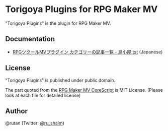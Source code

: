 # Torigoya Plugins for RPG Maker MV

"Torigoya Plugins" is the plugin for RPG Maker MV.

## Documentation

- [RPGツクールMVプラグイン カテゴリーの記事一覧 \- 鳥小屋\.txt](http://torigoya.hatenadiary.jp/archive/category/RPG%E3%83%84%E3%82%AF%E3%83%BC%E3%83%ABMV%E3%83%97%E3%83%A9%E3%82%B0%E3%82%A4%E3%83%B3) (Japanese)

## License

"Torigoya Plugins" is published under public domain.

The part quoted from the [RPG Maker MV CoreScript](https://github.com/rpgtkoolmv/corescript) is MIT License.
(Please look at each file for detailed license)

## Author

@rutan (Twitter: [@ru_shalm](https://twitter.com/ru_shalm))

